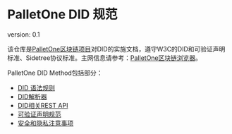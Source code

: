 # PalletOne DID 规范

version:  0.1

该仓库是[PalletOne区块链项目](http://pallet.one/)对DID的实施文档，遵守W3C的DID和可验证声明标准、Sidetree协议标准。主网信息请参考：[PalletOne区块链浏览器](https://www.palletone.info/)。



PalletOne DID Method包括部分：

- [DID 语法规则](https://github.com/palletone/palletone-DID/blob/master/docs/did-method/palletone-did-syntaxes-zh-CN.md)
- [DID解析器](https://github.com/palletone/palletone-DID/blob/master/docs/did-method/palletone-did-resolver-zh-CN.md)
- [DID相关REST API](https://github.com/palletone/palletone-DID/blob/master/docs/sidetree-node/palletone-sidetree-rest-api-zh-CN.md)
- [可验证声明规范](https://github.com/palletone/palletone-DID/blob/master/docs/sidetree-node/palletone-proof-claim-zh-CN.md)
- [安全和隐私注意事项](https://github.com/palletone/palletone-DID/blob/master/docs/did-method/palletone-did-security-privacy-zh-CN.md)

